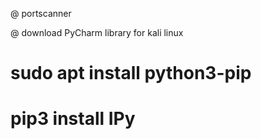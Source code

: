 @ portscanner

@ download PyCharm library for kali linux

# sudo apt install python3-pip
# pip3 install IPy
